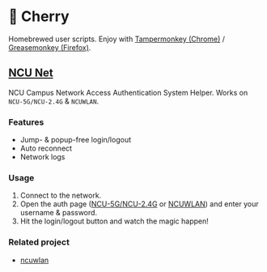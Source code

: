 # 🌸 Cherry

Homebrewed user scripts. Enjoy with [Tampermonkey (Chrome)](https://chrome.google.com/webstore/detail/tampermonkey/dhdgffkkebhmkfjojejmpbldmpobfkfo) / [Greasemonkey (Firefox)](https://addons.mozilla.org/firefox/addon/greasemonkey/).

## [NCU Net](../../raw/master/ncu-net.user.js)

NCU Campus Network Access Authentication System Helper. Works on `NCU-5G/NCU-2.4G` & `NCUWLAN`.

### Features

- Jump- & popup-free login/logout
- Auto reconnect
- Network logs

### Usage

1. Connect to the network.
2. Open the auth page ([NCU-5G/NCU-2.4G](http://222.204.3.154/) or [NCUWLAN](http://aaa.ncu.edu.cn/)) and enter your username & password.
3. Hit the login/logout button and watch the magic happen!

### Related project

- [ncuwlan](https://github.com/maoyuqing/ncuwlan)
